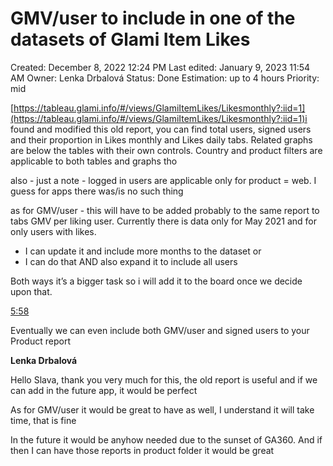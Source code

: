 # GMV/user to include in one of the datasets of Glami Item Likes

Created: December 8, 2022 12:24 PM
Last edited: January 9, 2023 11:54 AM
Owner: Lenka Drbalová
Status: Done
Estimation: up to 4 hours
Priority: mid

[https://tableau.glami.info/#/views/GlamiItemLikes/Likesmonthly?:iid=1](https://tableau.glami.info/#/views/GlamiItemLikes/Likesmonthly?:iid=1)i found and modified this old report, you can find total users, signed users and their proportion in Likes monthly and Likes daily tabs. Related graphs are below the tables with their own controls. Country and product filters are applicable to both tables and graphs tho

also - just a note - logged in users are applicable only for product = web. I guess for apps there was/is no such thing

as for GMV/user - this will have to be added probably to the same report to tabs GMV per liking user. Currently there is data only for May 2021 and for only users with likes.

- I can update it and include more months to the dataset or
- I can do that AND also expand it to include all users

Both ways it’s a bigger task so i will add it to the board once we decide upon that.

[5:58](https://glami.slack.com/archives/DNSQ71YBU/p1670439481621669)

Eventually we can even include both GMV/user and signed users to your Product report

**Lenka Drbalová**

Hello Slava, thank you very much for this, the old report is useful and if we can add in the future app, it would be perfect

As for GMV/user it would be great to have as well, I understand it will take time, that is fine

In the future it would be anyhow needed due to the sunset of GA360. And if then I can have those reports in product folder it would be great